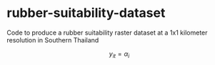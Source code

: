# rubber-suitability-dataset
Code to produce a rubber suitability raster dataset at a 1x1 kilometer resolution in Southern Thailand

$$y_{it} = \alpha_i$$
